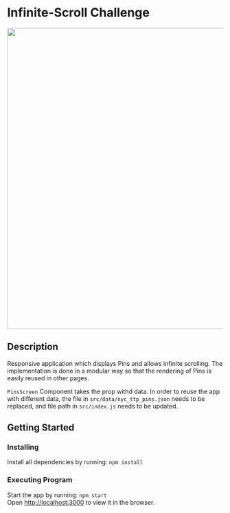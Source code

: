 # Infinite-Scroll Challenge

<img src="./infinite_scroll.gif" width="700px"/>

## Description

Responsive application which displays Pins and allows infinite scrolling. The implementation is done in a modular way so that the rendering of Pins is easily reused in other pages.

`PinsScreen` Component takes the prop withd data. In order to reuse the app with different data, the file in `src/data/nyc_ttp_pins.json` needs to be replaced, and file path in `src/index.js` needs to be updated.

## Getting Started

### Installing
Install all dependencies by running: `npm install`

### Executing Program
Start the app by running: `npm start`  
Open [http://localhost:3000](http://localhost:3000) to view it in the browser.


